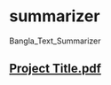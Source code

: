 # summarizer
Bangla_Text_Summarizer

## [Project Title.pdf](https://github.com/khatamirock/summarizer/files/9429237/Project.Title.pdf)
<!-- for deploument
Mpass
ronin:roninrocK1@cluster0
 -->
